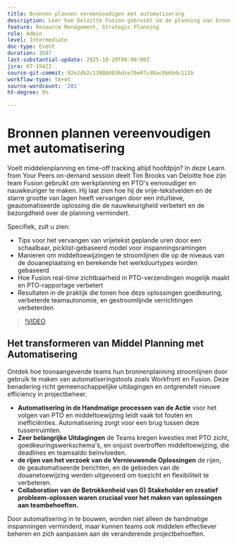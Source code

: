```yaml
---
title: Bronnen plannen vereenvoudigen met automatisering
description: Leer hoe Deloitte Fusion gebruikt om de planning van bronnen en het bijhouden van PTO's te automatiseren in Workfront. Ontdek praktijktips om de nauwkeurigheid, zichtbaarheid en teamacceptatie te verhogen.
feature: Resource Management, Strategic Planning
role: Admin
level: Intermediate
doc-type: Event
duration: 3587
last-substantial-update: 2025-10-20T00:00:00Z
jira: KT-19421
source-git-commit: 92e2db2c13888d036dce70e07cd0ac0b6bdc111b
workflow-type: tm+mt
source-wordcount: '281'
ht-degree: 0%

---
```



# Bronnen plannen vereenvoudigen met automatisering

Voelt middelenplanning en time-off tracking altijd hoofdpijn? In deze Learn from Your Peers on-demand session deelt Tim Brooks van Deloitte hoe zijn team Fusion gebruikt om werkplanning en PTO&#39;s eenvoudiger en nauwkeuriger te maken. Hij laat zien hoe hij de vrije-tekstvelden en de starre grootte van lagen heeft vervangen door een intuïtieve, geautomatiseerde oplossing die de nauwkeurigheid verbetert en de bezorgdheid over de planning vermindert.

Specifiek, zult u zien:

* Tips voor het vervangen van vrijetekst geplande uren door een schaalbaar, picklist-gebaseerd model voor inspanningsramingen
* Manieren om middeltoewijzingen te stroomlijnen die op de niveaus van de douaneplaatsing en berekende het werkduurtypes worden gebaseerd
* Hoe Fusion real-time zichtbaarheid in PTO-verzendingen mogelijk maakt en PTO-rapportage verbetert
* Resultaten in de praktijk die tonen hoe deze oplossingen goedkeuring, verbeterde teamautonomie, en gestroomlijnde verrichtingen verbeterden

>[!VIDEO](https://video.tv.adobe.com/v/3475907/?learn=on&enablevpops)

## Het transformeren van Middel Planning met Automatisering

Ontdek hoe toonaangevende teams hun bronnenplanning stroomlijnen door gebruik te maken van automatiseringstools zoals Workfront en Fusion. Deze benadering richt gemeenschappelijke uitdagingen en ontgrendelt nieuwe efficiency in projectbeheer.

* **Automatisering in de Handmatige processen van de Actie** voor het volgen van PTO en middeltoewijzing leidt vaak tot fouten en inefficiënties. Automatisering zorgt voor een brug tussen deze tussenruimten.
* **Zeer belangrijke Uitdagingen** de Teams kregen kwesties met PTO zicht, goedkeuringswerkschema&#39;s, en onjuist overtroffen middeltoewijzing, die deadlines en teamsaldo beïnvloeden.
* **de rijen van het verzoek van de Vernieuwende Oplossingen** de rijen, de geautomatiseerde berichten, en de gebieden van de douanetoewijzing werden uitgevoerd om toezicht en flexibiliteit te verbeteren.
* **Collaboration van de Betrokkenheid van 0&rbrace; Stakeholder en creatief probleem-oplossen waren cruciaal voor het maken van oplossingen aan teambehoeften.**

Door automatisering in te bouwen, worden niet alleen de handmatige inspanningen verminderd, maar kunnen teams ook middelen effectiever beheren en zich aanpassen aan de veranderende projectbehoeften.

